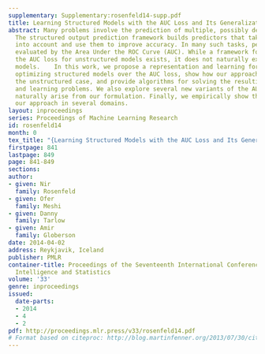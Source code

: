 ```yaml
---
supplementary: Supplementary:rosenfeld14-supp.pdf
title: Learning Structured Models with the AUC Loss and Its Generalizations
abstract: Many problems involve the prediction of multiple, possibly dependent labels.
  The structured output prediction framework builds predictors that take these dependencies
  into account and use them to improve accuracy. In many such tasks, performance is
  evaluated by the Area Under the ROC Curve (AUC). While a framework for optimizing
  the AUC loss for unstructured models exists, it does not naturally extend to structured
  models.    In this work, we propose a representation and learning formulation for
  optimizing structured models over the AUC loss, show how our approach generalizes
  the unstructured case, and provide algorithms for solving the resulting inference
  and learning problems. We also explore several new variants of the AUC measure which
  naturally arise from our formulation. Finally, we empirically show the utility of
  our approach in several domains.
layout: inproceedings
series: Proceedings of Machine Learning Research
id: rosenfeld14
month: 0
tex_title: "{Learning Structured Models with the AUC Loss and Its Generalizations}"
firstpage: 841
lastpage: 849
page: 841-849
sections: 
author:
- given: Nir
  family: Rosenfeld
- given: Ofer
  family: Meshi
- given: Danny
  family: Tarlow
- given: Amir
  family: Globerson
date: 2014-04-02
address: Reykjavik, Iceland
publisher: PMLR
container-title: Proceedings of the Seventeenth International Conference on Artificial
  Intelligence and Statistics
volume: '33'
genre: inproceedings
issued:
  date-parts:
  - 2014
  - 4
  - 2
pdf: http://proceedings.mlr.press/v33/rosenfeld14.pdf
# Format based on citeproc: http://blog.martinfenner.org/2013/07/30/citeproc-yaml-for-bibliographies/
---
```


